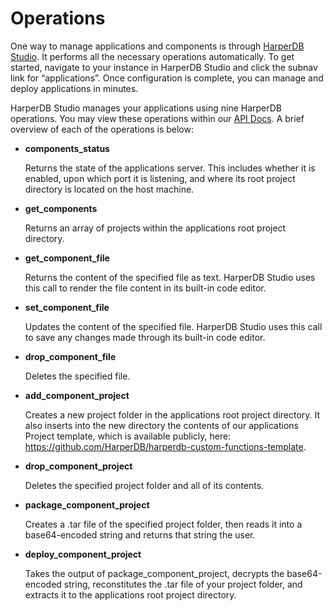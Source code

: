 # Operations

One way to manage applications and components is through [HarperDB Studio](../../harperdb-studio/). It performs all the necessary operations automatically. To get started, navigate to your instance in HarperDB Studio and click the subnav link for “applications”. Once configuration is complete, you can manage and deploy applications in minutes.

HarperDB Studio manages your applications using nine HarperDB operations. You may view these operations within our [API Docs](../operations-api/). A brief overview of each of the operations is below:

*   **components\_status**

    Returns the state of the applications server. This includes whether it is enabled, upon which port it is listening, and where its root project directory is located on the host machine.
*   **get\_components**

    Returns an array of projects within the applications root project directory.
*   **get\_component\_file**

    Returns the content of the specified file as text. HarperDB Studio uses this call to render the file content in its built-in code editor.
*   **set\_component\_file**

    Updates the content of the specified file. HarperDB Studio uses this call to save any changes made through its built-in code editor.
*   **drop\_component\_file**

    Deletes the specified file.
*   **add\_component\_project**

    Creates a new project folder in the applications root project directory. It also inserts into the new directory the contents of our applications Project template, which is available publicly, here: https://github.com/HarperDB/harperdb-custom-functions-template.
*   **drop\_component\_project**

    Deletes the specified project folder and all of its contents.
*   **package\_component\_project**

    Creates a .tar file of the specified project folder, then reads it into a base64-encoded string and returns that string the user.
*   **deploy\_component\_project**

    Takes the output of package\_component\_project, decrypts the base64-encoded string, reconstitutes the .tar file of your project folder, and extracts it to the applications root project directory.
